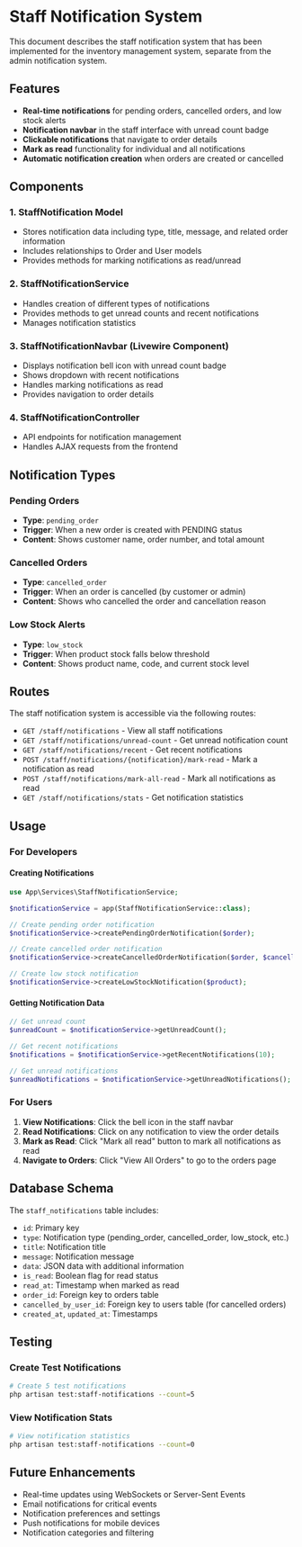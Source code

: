 # Staff Notification System

This document describes the staff notification system that has been implemented for the inventory management system, separate from the admin notification system.

## Features

- **Real-time notifications** for pending orders, cancelled orders, and low stock alerts
- **Notification navbar** in the staff interface with unread count badge
- **Clickable notifications** that navigate to order details
- **Mark as read** functionality for individual and all notifications
- **Automatic notification creation** when orders are created or cancelled

## Components

### 1. StaffNotification Model
- Stores notification data including type, title, message, and related order information
- Includes relationships to Order and User models
- Provides methods for marking notifications as read/unread

### 2. StaffNotificationService
- Handles creation of different types of notifications
- Provides methods to get unread counts and recent notifications
- Manages notification statistics

### 3. StaffNotificationNavbar (Livewire Component)
- Displays notification bell icon with unread count badge
- Shows dropdown with recent notifications
- Handles marking notifications as read
- Provides navigation to order details

### 4. StaffNotificationController
- API endpoints for notification management
- Handles AJAX requests from the frontend

## Notification Types

### Pending Orders
- **Type**: `pending_order`
- **Trigger**: When a new order is created with PENDING status
- **Content**: Shows customer name, order number, and total amount

### Cancelled Orders
- **Type**: `cancelled_order`
- **Trigger**: When an order is cancelled (by customer or admin)
- **Content**: Shows who cancelled the order and cancellation reason

### Low Stock Alerts
- **Type**: `low_stock`
- **Trigger**: When product stock falls below threshold
- **Content**: Shows product name, code, and current stock level

## Routes

The staff notification system is accessible via the following routes:

- `GET /staff/notifications` - View all staff notifications
- `GET /staff/notifications/unread-count` - Get unread notification count
- `GET /staff/notifications/recent` - Get recent notifications
- `POST /staff/notifications/{notification}/mark-read` - Mark a notification as read
- `POST /staff/notifications/mark-all-read` - Mark all notifications as read
- `GET /staff/notifications/stats` - Get notification statistics

## Usage

### For Developers

#### Creating Notifications
```php
use App\Services\StaffNotificationService;

$notificationService = app(StaffNotificationService::class);

// Create pending order notification
$notificationService->createPendingOrderNotification($order);

// Create cancelled order notification
$notificationService->createCancelledOrderNotification($order, $cancelledByUser);

// Create low stock notification
$notificationService->createLowStockNotification($product);
```

#### Getting Notification Data
```php
// Get unread count
$unreadCount = $notificationService->getUnreadCount();

// Get recent notifications
$notifications = $notificationService->getRecentNotifications(10);

// Get unread notifications
$unreadNotifications = $notificationService->getUnreadNotifications();
```

### For Users

1. **View Notifications**: Click the bell icon in the staff navbar
2. **Read Notifications**: Click on any notification to view the order details
3. **Mark as Read**: Click "Mark all read" button to mark all notifications as read
4. **Navigate to Orders**: Click "View All Orders" to go to the orders page

## Database Schema

The `staff_notifications` table includes:
- `id`: Primary key
- `type`: Notification type (pending_order, cancelled_order, low_stock, etc.)
- `title`: Notification title
- `message`: Notification message
- `data`: JSON data with additional information
- `is_read`: Boolean flag for read status
- `read_at`: Timestamp when marked as read
- `order_id`: Foreign key to orders table
- `cancelled_by_user_id`: Foreign key to users table (for cancelled orders)
- `created_at`, `updated_at`: Timestamps

## Testing

### Create Test Notifications
```bash
# Create 5 test notifications
php artisan test:staff-notifications --count=5
```

### View Notification Stats
```bash
# View notification statistics
php artisan test:staff-notifications --count=0
```

## Future Enhancements

- Real-time updates using WebSockets or Server-Sent Events
- Email notifications for critical events
- Notification preferences and settings
- Push notifications for mobile devices
- Notification categories and filtering